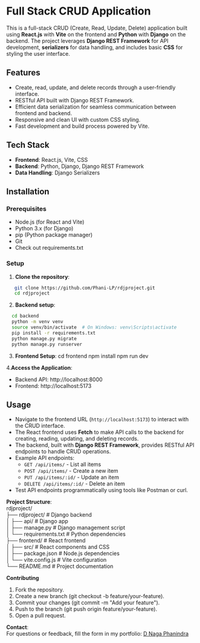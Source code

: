 # Full Stack CRUD Application

This is a full-stack CRUD (Create, Read, Update, Delete) application built using **React.js** with **Vite** on the frontend and **Python** with **Django** on the backend. The project leverages **Django REST Framework** for API development, **serializers** for data handling, and includes basic **CSS** for styling the user interface.

## Features

- Create, read, update, and delete records through a user-friendly interface.
- RESTful API built with Django REST Framework.
- Efficient data serialization for seamless communication between frontend and backend.
- Responsive and clean UI with custom CSS styling.
- Fast development and build process powered by Vite.

## Tech Stack

- **Frontend**: React.js, Vite, CSS
- **Backend**: Python, Django, Django REST Framework
- **Data Handling**: Django Serializers

## Installation

### Prerequisites

- Node.js (for React and Vite)
- Python 3.x (for Django)
- pip (Python package manager)
- Git
- Check out requirements.txt

### Setup

1. **Clone the repository**:

```bash
   git clone https://github.com/Phani-LP/rdjproject.git
   cd rdjproject
```

2. **Backend setup**:

```bash
  cd backend
  python -m venv venv
  source venv/bin/activate  # On Windows: venv\Scripts\activate
  pip install -r requirements.txt
  python manage.py migrate
  python manage.py runserver
```

3. **Frontend Setup**:
   cd frontend
   npm install
   npm run dev

4.**Access the Application**:

<ul>
<li>Backend API: http://localhost:8000</li>
<li>Frontend: http://localhost:5173</li>
</ul>

## Usage
- Navigate to the frontend URL (`http://localhost:5173`) to interact with the CRUD interface.
- The React frontend uses **Fetch** to make API calls to the backend for creating, reading, updating, and deleting records.
- The backend, built with **Django REST Framework**, provides RESTful API endpoints to handle CRUD operations.
- Example API endpoints:
  - `GET /api/items/` - List all items
  - `POST /api/items/` - Create a new item
  - `PUT /api/items/:id/` - Update an item
  - `DELETE /api/items/:id/` - Delete an item
- Test API endpoints programmatically using tools like Postman or curl.



**Project Structure**:<br>
rdjproject/<br>
├── rdjproject/                # Django backend<br>
│   ├── api/               # Django app<br>
│   ├── manage.py          # Django management script<br>
│   └── requirements.txt   # Python dependencies<br>
├── frontend/              # React frontend<br>
│   ├── src/               # React components and CSS<br>
│   ├── package.json       # Node.js dependencies<br>
│   └── vite.config.js     # Vite configuration<br>
└── README.md              # Project documentation<br>

**Contributing**
1. Fork the repository.<br>
2. Create a new branch (git checkout -b feature/your-feature).<br>
3. Commit your changes (git commit -m "Add your feature").<br>
4. Push to the branch (git push origin feature/your-feature).<br>
5. Open a pull request.

**Contact**:<br>
For questions or feedback, fill the form in my portfolio:
<a href="https://phani-lp.github.io/dnagaphanindra-portfolio/">D Naga Phanindra</a>
